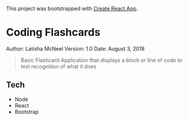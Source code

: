This project was bootstrapped with [Create React App](https://github.com/facebookincubator/create-react-app).

# Coding Flashcards

Author: Latisha McNeel
Version: 1.0
Date: August 3, 2018

> Basic Flashcard Application that displays a block or line of code to test recognition of what it does


## Tech

- Node
- React
- Bootstrap
